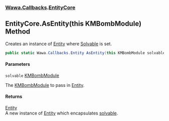 ### [Wawa.Callbacks](Wawa.Callbacks.md 'Wawa.Callbacks').[EntityCore](EntityCore.md 'Wawa.Callbacks.EntityCore')

## EntityCore.AsEntity(this KMBombModule) Method

Creates an instance of [Entity](Entity.md 'Wawa.Callbacks.Entity') where [Solvable](Entity.Solvable.md 'Wawa.Callbacks.Entity.Solvable') is set.

```csharp
public static Wawa.Callbacks.Entity AsEntity(this KMBombModule solvable);
```
#### Parameters

<a name='Wawa.Callbacks.EntityCore.AsEntity(thisKMBombModule).solvable'></a>

`solvable` [KMBombModule](https://docs.microsoft.com/en-us/dotnet/api/KMBombModule 'KMBombModule')

The [KMBombModule](https://docs.microsoft.com/en-us/dotnet/api/KMBombModule 'KMBombModule') to pass in [Entity](Entity.md 'Wawa.Callbacks.Entity').

#### Returns
[Entity](Entity.md 'Wawa.Callbacks.Entity')  
A new instance of [Entity](Entity.md 'Wawa.Callbacks.Entity') which encapsulates [solvable](EntityCore.AsEntity(KMBombModule).md#Wawa.Callbacks.EntityCore.AsEntity(thisKMBombModule).solvable 'Wawa.Callbacks.EntityCore.AsEntity(this KMBombModule).solvable').